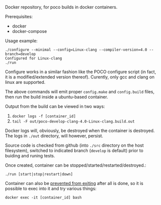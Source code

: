 Docker repository, for poco builds in docker containers.

Prerequisites:

- docker
- docker-compose

Usage example:
```
./configure --minimal --config=Linux-clang --compiler-version=4.0 --branch=develop
Configured for Linux-clang
./run
```
Configure works in a similar fashion like the POCO configure script (in fact, it is
a modified/extended version thereof). Curently, only gcc and clang on linux are supported.

The above commands will emit proper `config.make` and `config.build` files,
then run the build inside a ubuntu-based container.

Output from the build can be viewed in two ways:

1) `docker logs -f [container_id]`
2) `tail -F out/poco-develop-clang-4.0-Linux-clang.build.out`

Docker logs will, obviously, be destroyed when the container is destroyed.
The logs in `./out` directory, will however, persist.

Source code is checked from github (into `./src` directory on the host filesystem),
switched to indicated branch (`develop` is default) prior to buiding and runing tests.

Once created, container can be stopped/started/restarted/destroyed.:

```
./run [start|stop|restart|down]
```

Container can also be [prevented from exiting](https://github.com/pocoproject/docker/blob/master/entrypoint-baseimage.sh#L98) after all is done, so it is possible to exec into it and try various things:

```
docker exec -it [container_id] bash
```
